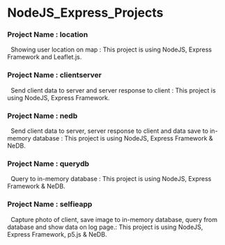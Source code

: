# NodeJS_Express_Projects
<h3>Project Name : location</h3>
&nbsp;&nbsp;Showing user location on map : This project is using NodeJS, Express Framework and Leaflet.js.<br />

<h3>Project Name : clientserver</h3>
&nbsp;&nbsp;Send client data to server and server response to client : This project is using NodeJS, Express Framework.<br />

<h3>Project Name : nedb</h3>
&nbsp;&nbsp;Send client data to server, server response to client and data save to in-memory database : This project is using NodeJS, Express Framework & NeDB.<br />

<h3>Project Name : querydb</h3>
&nbsp;&nbsp;Query to in-memory database : This project is using NodeJS, Express Framework & NeDB.<br />

<h3>Project Name : selfieapp</h3>
&nbsp;&nbsp;Capture photo of client, save image to in-memory database, query from database and show data on log page.: This project is using NodeJS, Express Framework, 
p5.js & NeDB.<br />

